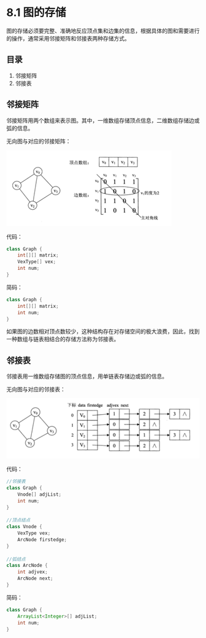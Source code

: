 # 8.1 图的存储

图的存储必须要完整、准确地反应顶点集和边集的信息，根据具体的图和需要进行的操作，通常采用邻接矩阵和邻接表两种存储方式。

## 目录

1. 邻接矩阵
2. 邻接表



## 邻接矩阵

邻接矩阵用两个数组来表示图。其中，一维数组存储顶点信息，二维数组存储边或弧的信息。

无向图与对应的邻接矩阵：

![image-20210808231258752](image-20210808231258752.png)

代码：

```java
class Graph {
    int[][] matrix;
    VexType[] vex;
    int num;
}
```

简码：

```java
class Graph {
    int[][] matrix;
    int num;
}
```



如果图的边数相对顶点数较少，这种结构存在对存储空间的极大浪费，因此，找到一种数组与链表相结合的存储方法称为邻接表。

## 邻接表

邻接表用一维数组存储图的顶点信息，用单链表存储边或弧的信息。

无向图与对应的邻接表：

![image-20210808232207538](image-20210808232207538.png)

代码：

```java
//邻接表
class Graph {
    Vnode[] adjList;
    int num;
}

//顶点结点
class Vnode {
    VexType vex; 
    ArcNode firstedge;
}

//弧结点
class ArcNode {
    int adjvex;
    ArcNode next;
}
```

简码：

```java
class Graph {
    ArrayList<Integer>[] adjList;
    int num;
}
```

